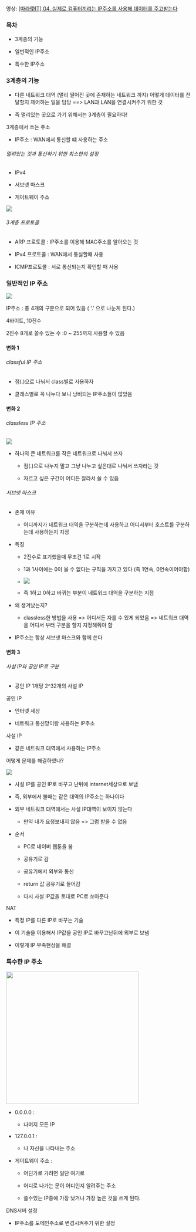 영상: [[따라學IT] 04. 실제로 컴퓨터끼리는 IP주소를 사용해 데이터를 주고받는다](https://youtu.be/s5kIGnaNFvM?list=PL0d8NnikouEWcF1jJueLdjRIC4HsUlULi)

### 목차

- 3계층의 기능

- 일번적인 IP주소

- 특수한 IP주소

### 

### 3계층의 기능

- 다른 네트워크 대역 (멀리 떨어진 곳에 존재하는 네트워크 까지) 어떻게 데이터를 전달할지 제어하는 일을 담당 ==> LAN과 LAN을 연결시켜주기 위한 것

- 즉 멀리있는 곳으로 가기 위해서는 3계층이 필요하다!

3계층에서 쓰는 주소

- IP주소 : WAN에서 통신할 떄 사용하는 주소

###### 멀리있는 것과 통신하기 위한 최소한의 설정

- IPv4

- 서브넷 마스크

- 게이트웨이 주소

![](4장-IP-주소.assets/2022-09-06-02-14-15-image.png)

###### 3계층 프로토콜

- ARP 프로토콜 : IP주소를 이용해 MAC주소를 알아오는 것

- IPv4 프로토콜 : WAN에서 통실할때 사용

- ICMP프로토콜 : 서로 통신되는지 확인할 때 사용

### 일반적인 IP 주소

![](4장-IP-주소.assets/2022-09-06-02-24-49-image.png)

IP주소 : 총 4개의 구분으로 되어 있음 ( '.' 으로 나눈게 된다.) 

4바이트, 10진수

2진수 8개로 쓸수 있는 수 :0 ~ 255까지 사용할 수 있음

#### 변화 1

###### classful IP 주소

- 점(.)으로 나눠서 class별로 사용하자

- 클래스별로 꼭 나누다 보니 낭비되는 IP주소들이 많았음

#### 변화 2

###### classless IP 주소

![](4장-IP-주소.assets/2022-09-06-02-38-50-image.png)

- 하나의 큰 네트워크를 작은 네트워크로 나눠서 쓰자
  
  - 점(.)으로 나누지 말고 그냥 나누고 싶은대로 나눠서 쓰자라는 것
  
  - 자르고 싶은 구간이 어디든 잘라서 쓸 수 있음

###### 서브넷 마스크

- 존재 이유
  
  - 어디까지가 네트워크 대역을 구분하는데 사용하고 어디서부터 호스트를 구분하는데 사용하는지 지정

- 특징
  
  - 2진수로 표기했을때 무조건 1로 시작
  
  - 1과 1사이에는 0이 올 수 없다는 규칙을 가지고 있다 (즉 1연속, 0연속이어야함)
  
  - ![](4장-IP-주소.assets/2022-09-06-02-43-46-image.png)
  
  - 즉 1하고 0하고 바뀌는 부분이 네트워크 대역을 구분하는 지점

- 왜 생겨났는지?
  
  - classless한 방법을 사용 => 어디서든 자를 수 있게 되었음 => 네트워크 대역을 어디서 부터 구분을 할지 지정해줘야 함

- IP주소는 항상 서브넷 마스크와 함께 쓴다

#### 변화 3

###### 사설 IP와 공인 IP로 구분

- 공인 IP 1개당 2^32개의 사설 IP

공인 IP

- 인터넷 세상

- 네트워크 통신망이랑 사용하는 IP주소

사설 IP

- 같은 네트워크 대역에서 사용하는 IP주소

어떻게 문제를 해결하였나?

![](4장-IP-주소.assets/2022-09-06-02-52-22-image.png)

- 사설 IP를 공인 IP로 바꾸고 난뒤에 internet세상으로 보냄

- 즉, 외부에서 볼때는 같은 대역의 IP주소는 하나이다

- 외부 네트워크 대역에서는 사설 IP대역이 보이지 않는다
  
  - 만약 내가 요청보내지 않음 => 그럼 받을 수 없음

- 순서
  
  - PC로 네이버 웹툰을 봄 
  
  - 공유기로 감
  
  - 공유기에서 외부와 통신
  
  - return 값 공유기로 들어감
  
  - 다시 사설 IP값을 토대로 PC로 쏘아준다

NAT

- 특정 IP를 다른 IP로 바꾸는 기술

- 이 기술을 이용해서 IP값을 공인 IP로 바꾸고난뒤에 외부로 보냄

- 이렇게 IP 부족현상을 해결

### 특수한 IP 주소

<img src="4장-IP-주소.assets/2022-09-06-03-10-02-image.png" title="" alt="" width="361">

- 0.0.0.0 :
  
  - 나머지 모든 IP

- 127.0.0.1 :
  
  - 나 자신을 나타내는 주소

- 게이트웨이 주소 :
  
  - 어딘가로 가려면 일단 여기로
  
  - 어디로 나가는 문이 어디인지 알려주는 주소
  
  - 쓸수있는 IP중에 가장 낮거나 가장 높은 것을 쓰게 된다.

DNS서버 설정

- IP주소를 도메인주소로 변경시켜주기 위한 설정